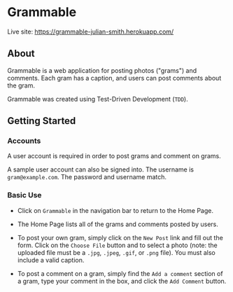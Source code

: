 # Grammable

Live site: https://grammable-julian-smith.herokuapp.com/

## About

Grammable is a web application for posting photos ("grams") and comments. Each gram has a caption, and users can post comments about the gram.

Grammable was created using Test-Driven Development (`TDD`).

## Getting Started

### Accounts

A user account is required in order to post grams and comment on grams.

A sample user account can also be signed into. The username is `gram@example.com`. The password and username match.

### Basic Use

* Click on `Grammable` in the navigation bar to return to the Home Page.

* The Home Page lists all of the grams and comments posted by users. 

* To post your own gram, simply click on the `New Post` link and fill out the form. Click on the `Choose File` button and to select a photo (note: the uploaded file must be a `.jpg`, `.jpeg`, `.gif`, or `.png` file). You must also include a valid caption.

* To post a comment on a gram, simply find the `Add a comment` section of a gram, type your comment in the box, and click the `Add Comment` button.